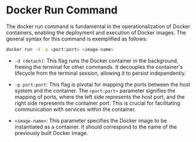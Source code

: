 # Docker Run Command

The docker run command is fundamental in the operationalization of Docker containers, enabling the deployment and execution of Docker images. The general syntax for this command is exemplified as follows:

```bash
docker run -d -p <port:port> <image-name>
```
- `-d (detach)`: This flag runs the Docker container in the background, freeing the terminal for other commands. It decouples the container's lifecycle from the terminal session, allowing it to persist independently.

- `-p port:port`: This flag is pivotal for mapping the ports between the host system and the container. The `<port:port>` parameter signifies the mapping of ports, where the left side represents the host port, and the right side represents the container port. This is crucial for facilitating communication with services within the container.

- `<image-name>`: This parameter specifies the Docker image to be instantiated as a container. It should correspond to the name of the previously built Docker image.